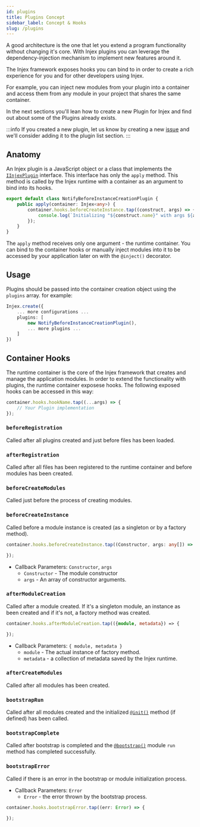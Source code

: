 ```yaml
---
id: plugins
title: Plugins Concept
sidebar_label: Concept & Hooks
slug: /plugins
---
```


A good architecture is the one that let you extend a program functionality without changing it's core. With Injex plugins you can leverage the dependency-injection mechanism to implement new features around it.

The Injex framework exposes hooks you can bind to in order to create a rich experience for you and for other developers using Injex.

For example, you can inject new modules from your plugin into a container and access them from any module in your project that shares the same container.

In the next sections you'll lean how to create a new Plugin for Injex and find out about some of the Plugins already exists.

:::info
If you created a new plugin, let us know by creating a new [issue](https://github.com/uditalias/injex/issues/new) and we'll consider adding it to the plugin list section.
:::

## Anatomy

An Injex plugin is a JavaScript object or a class that implements the [`IInjexPlugin`](/docs/api/core/enums-interfaces#iinjexplugin) interface. This interface has only the `apply` method. This method is called by the Injex runtime with a container as an argument to bind into its hooks.

```ts title="NotifyBeforeInstanceCreationPlugin.ts"
export default class NotifyBeforeInstanceCreationPlugin {
    public apply(container: Injex<any>) {
        container.hooks.beforeCreateInstance.tap((construct, args) => {
            console.log(`Initializing "${construct.name}" with args ${args.join(",")}...`);
        });
    }
}
```

The `apply` method receives only one argument - the runtime container. You can bind to the container hooks or manually inject modules into it to be accessed by your application later on with the `@inject()` decorator.

## Usage

Plugins should be passed into the container creation object using the `plugins` array. for example:

```ts {3-6}
Injex.create({
    ... more configurations ...
    plugins: [
        new NotifyBeforeInstanceCreationPlugin(),
        ... more plugins ...
    ]
})
```

## Container Hooks

The runtime container is the core of the Injex framework that creates and manage the application modules. In order to extend the functionality with plugins, the runtime container exposese hooks. The following exposed hooks can be accessed in this way:

```ts
container.hooks.hookName.tap((...args) => {
    // Your Plugin implementation
});
```

### `beforeRegistration`

Called after all plugins created and just before files has been loaded.

### `afterRegistration`

Called after all files has been registered to the runtime container and before modules has been created.

### `beforeCreateModules`

Called just before the process of creating modules.

### `beforeCreateInstance`

Called before a module instance is created (as a singleton or by a factory method).

```ts
container.hooks.beforeCreateInstance.tap((Constructor, args: any[]) => {

});
```

- Callback Parameters: `Constructor`, `args`
    - `Constructor` - The module constructor
    - `args` - An array of constructor arguments.

### `afterModuleCreation`

Called after a module created. If it's a singleton module, an instance as been created and if it's not, a factory method was created.

```ts
container.hooks.afterModuleCreation.tap(({module, metadata}) => {

});
```

- Callback Parameters: `{ module, metadata }`
    - `module` - The actual instance of factory method.
    - `metadata` - a collection of metadata saved by the Injex runtime.

### `afterCreateModules`

Called after all modules has been created.

### `bootstrapRun`

Called after all modules created and the initialized [`@init()`](/docs/api/core/decorators/init) method (if defined) has been called.

### `bootstrapComplete`

Called after bootstrap is completed and the [`@bootstrap()`](/docs/api/core/decorators/bootstrap) module `run` method has completed successfully.

### `bootstrapError`

Called if there is an error in the bootstrap or module initialization process.

- Callback Parameters: `Error`
    - `Error` - the error thrown by the bootstrap process.

```ts
container.hooks.bootstrapError.tap((err: Error) => {

});
```